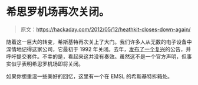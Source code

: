 # 希思罗机场再次关闭。

> 原文：<https://hackaday.com/2012/05/12/heathkit-closes-down-again/>

随着这一巨大的转变，希斯基特再次关上了大门。我们许多人从无数的电子设备中深情地记得这家公司，它最初于 1992 年关闭。去年，[发布了一个复兴](http://hackaday.com/2011/08/19/heathkit-is-back-from-the-dead/)的公告，并呼吁提交套件。不幸的是，看起来这并没有奏效。虽然这不是一个官方声明，但事实似乎表明希思罗机场即将关闭。

如果你想重温一些美好的回忆，这里有一个在 EMSL 的希斯基特拆箱处。
